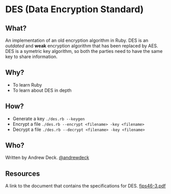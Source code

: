 # DES (Data Encryption Standard)

## What?
An implementation of an old encryption algorithm in Ruby. DES is an _outdated_ and __weak__ encryption algorithm that has been replaced by AES.
DES is a symetric key algorithm, so both the parties need to have the same key to share information.

## Why?
* To learn Ruby
* To learn about DES in depth

## How?
* Generate a key
    `./des.rb --keygen`
* Encrypt a file
    `./des.rb --encrypt <filename> -key <filename>`
* Decrypt a file
    `./des.rb --decrypt <filename> -key <filename>`

## Who?

Written by Andrew Deck. [@andrewdeck](http://twitter.com/andrewdeck)

## Resources
A link to the document that contains the specifications for DES. [fips46-3.pdf](http://csrc.nist.gov/publications/fips/fips46-3/fips46-3.pdf)

